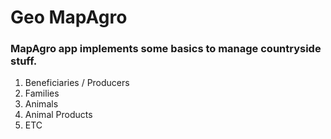 # Geo MapAgro #

### MapAgro app implements some basics to manage countryside stuff. ###
1. Beneficiaries / Producers
2. Families
3. Animals
4. Animal Products
5. ETC
